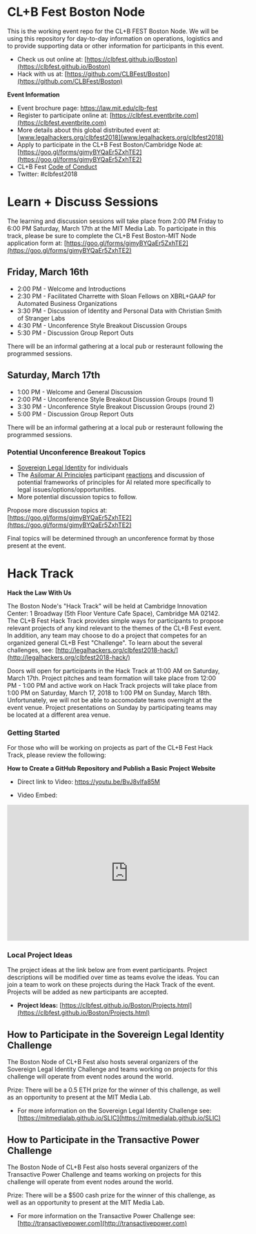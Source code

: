 # CL+B Fest Boston Node

This is the working event repo for the CL+B FEST Boston Node.  We will be using this repository for day-to-day information on operations, logistics and to provide supporting data or other information for participants in this event.

* Check us out online at: [https://clbfest.github.io/Boston](https://clbfest.github.io/Boston)
* Hack with us at: [https://github.com/CLBFest/Boston](https://github.com/CLBFest/Boston)

**Event Information**

* Event brochure page: https://law.mit.edu/clb-fest
* Register to participate online at: [https://clbfest.eventbrite.com](https://clbfest.eventbrite.com)
* More details about this global distributed event at: [www.legalhackers.org/clbfest2018](www.legalhackers.org/clbfest2018)
* Apply to participate in the CL+B Fest Boston/Cambridge Node at: [https://goo.gl/forms/gimyBYQaEr5ZxhTE2](https://goo.gl/forms/gimyBYQaEr5ZxhTE2)
* CL+B Fest [Code of Conduct](https://clbfest.github.io/Boston/CodeOfConduct.html)
* Twitter: #clbfest2018

# Learn + Discuss Sessions

The learning and discussion sessions will take place from 2:00 PM Friday to 6:00 PM Saturday, March 17th at the MIT Media Lab.  To participate in this track, please be sure to complete the CL+B Fest Boston-MIT Node application form at: [https://goo.gl/forms/gimyBYQaEr5ZxhTE2](https://goo.gl/forms/gimyBYQaEr5ZxhTE2)

## Friday, March 16th

* 2:00 PM - Welcome and Introductions
* 2:30 PM - Facilitated Charrette with Sloan Fellows on XBRL+GAAP for Automated Business Organizations
* 3:30 PM - Discussion of Identity and Personal Data with Christian Smith of Stranger Labs
* 4:30 PM - Unconference Style Breakout Discussion Groups
* 5:30 PM - Discussion Group Report Outs

There will be an informal gathering at a local pub or resteraunt following the programmed sessions.

## Saturday, March 17th

* 1:00 PM - Welcome and General Discussion
* 2:00 PM - Unconference Style Breakout Discussion Groups (round 1)
* 3:30 PM - Unconference Style Breakout Discussion Groups (round 2)
* 5:00 PM - Discussion Group Report Outs

There will be an informal gathering at a local pub or resteraunt following the programmed sessions.

### Potential Unconference Breakout Topics

* [Sovereign Legal Identity](https://mitmedialab.github.io/SLIC) for individuals
* The [Asilomar AI Principles](https://clbfest.github.io/Boston/Principles-for-AI.html) participant [reactions](https://clbfest.github.io/Boston/Principles-for-AI.html#selected-reactions-to-the-principles) and discussion of potential frameworks of principles for AI related more specifically to legal issues/options/opportunities.
* More potential discussion topics to follow.  

Propose more discussion topics at: [https://goo.gl/forms/gimyBYQaEr5ZxhTE2](https://goo.gl/forms/gimyBYQaEr5ZxhTE2)

Final topics will be determined through an unconference format by those present at the event.

# Hack Track 

**Hack the Law With Us**

The Boston Node's "Hack Track" will be held at Cambridge Innovation Center: 1 Broadway (5th Floor Venture Cafe Space), Cambridge MA 02142.  The CL+B Fest Hack Track provides simple ways for participants to propose relevant projects of any kind relevant to the themes of the CL+B Fest event.  In addition, any team may choose to do a project that competes for an organized general CL+B Fest "Challenge".  To learn about the several challenges, see: [http://legalhackers.org/clbfest2018-hack/](http://legalhackers.org/clbfest2018-hack/)

Doors will open for participants in the Hack Track at 11:00 AM on Saturday, March 17th.  Project pitches and team formation will take place from 12:00 PM - 1:00 PM and active work on Hack Track projects will take place from 1:00 PM on Saturday, March 17, 2018 to 1:00 PM on Sunday, March 18th.  Unfortunately, we will not be able to accomodate teams overnight at the event venue.  Project presentations on Sunday by participating teams may be located at a different area venue.

### Getting Started

For those who will be working on projects as part of the CL+B Fest Hack Track, please review the following:

**How to Create a GitHub Repository and Publish a Basic Project Website**

* Direct link to Video: https://youtu.be/BvJ8vIfa85M

* Video Embed: 

<iframe width="560" height="315" src="https://www.youtube.com/embed/BvJ8vIfa85M" frameborder="0" allow="autoplay; encrypted-media" allowfullscreen></iframe>

### Local Project Ideas

The project ideas at the link below are from event participants. Project descriptions will be modified over time as teams evolve the ideas.  You can join a team to work on these projects during the Hack Track of the event.  Projects will be added as new participants are accepted.

* **Project Ideas:** [https://clbfest.github.io/Boston/Projects.html](https://clbfest.github.io/Boston/Projects.html)

## How to Participate in the Sovereign Legal Identity Challenge

The Boston Node of CL+B Fest also hosts several organizers of the Sovereign Legal Identity Challenge and teams working on projects for this challenge will operate from event nodes around the world.

Prize: There will be a 0.5 ETH prize for the winner of this challenge, as well as an opportunity to present at the MIT Media Lab.

* For more information on the Sovereign Legal Identity Challenge see: [https://mitmedialab.github.io/SLIC](https://mitmedialab.github.io/SLIC)

## How to Participate in the Transactive Power Challenge 

The Boston Node of CL+B Fest also hosts several organizers of the Transactive Power Challenge and teams working on projects for this challenge will operate from event nodes around the world.  

Prize: There will be a $500 cash prize for the winner of this challenge, as well as an opportunity to present at the MIT Media Lab.

* For more information on the Transactive Power Challenge see: [http://transactivepower.com](http://transactivepower.com)

